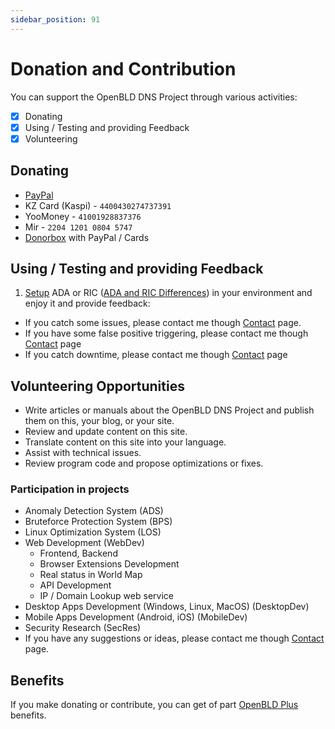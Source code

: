 ```yaml
---
sidebar_position: 91
---
```


# Donation and Contribution

You can support the OpenBLD DNS Project through various activities:
- [x] Donating
- [x] Using / Testing and providing Feedback
- [x] Volunteering

## Donating

* [PayPal](https://www.paypal.com/paypalme/m0zgen)
* KZ Card (Kaspi) - `4400430274737391`
* YooMoney - `41001928837376`
* Mir - `2204 1201 0804 5747`
* [Donorbox](https://donorbox.org/open-bld-dns-donation?default_interval=m&amount=30) with PayPal / Cards

## Using / Testing and providing Feedback

1. [Setup](/docs/category/get-started) ADA or RIC ([ADA and RIC Differences](/docs/overwiew/how-it-works#ada-vs-ric)) in your environment and enjoy it and provide feedback:
- If you catch some issues, please contact me though [Contact](/docs/contacts.md) page.
- If you have some false positive triggering, please contact me though [Contact](/docs/contacts.md) page
- If you catch downtime, please contact me though [Contact](/docs/contacts.md) page

## Volunteering Opportunities

- Write articles or manuals about the OpenBLD DNS Project and publish them on this, your blog, or your site.
- Review and update content on this site.
- Translate content on this site into your language.
- Assist with technical issues.
- Review program code and propose optimizations or fixes.

### Participation in projects

- Anomaly Detection System (ADS)
- Bruteforce Protection System (BPS)
- Linux Optimization System (LOS)
- Web Development (WebDev)
  - Frontend, Backend
  - Browser Extensions Development
  - Real status in World Map
  - API Development
  - IP / Domain Lookup web service
- Desktop Apps Development (Windows, Linux, MacOS) (DesktopDev)
- Mobile Apps Development (Android, iOS) (MobileDev)
- Security Research (SecRes)
- If you have any suggestions or ideas, please contact me though [Contact](/docs/contacts.md) page.

## Benefits

If you make donating or contribute, you can get of part [OpenBLD Plus](/docs/overwiew/4.openbld-plus.md) benefits.
